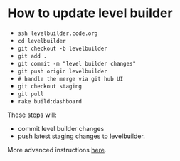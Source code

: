 # How to update level builder
* `ssh levelbuilder.code.org`
* `cd levelbuilder`
* `git checkout -b levelbuilder`
* `git add .`
* `git commit -m "level builder changes"`
* `git push origin levelbuilder`
* `# handle the merge via git hub UI`
* `git checkout staging`
* `git pull`
* `rake build:dashboard`

These steps will:
* commit level builder changes
* push latest staging changes to levelbuilder.

More advanced instructions [here](https://docs.google.com/a/code.org/document/d/1HcYloRHibxk0Axnuw3A3w_Ht3AEmBHO0IUCaYFfs838/edit#heading=h.ihuilew1afmk).
